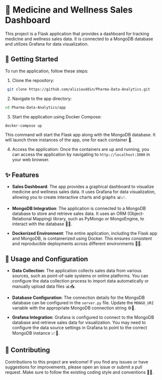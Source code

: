 # 💊 Medicine and Wellness Sales Dashboard

This project is a Flask application that provides a dashboard for tracking medicine and wellness sales data. It is connected to a MongoDB database and utilizes Grafana for data visualization.

## 🚀 Getting Started

To run the application, follow these steps:

1. Clone the repository:

```bash
 git clone https://github.com/aliziauddin/Pharma-Data-Analytics.git
```

2. Navigate to the app directory:

```bash
cd Pharma-Data-Analytics/app
```

3. Start the application using Docker Compose:

```bash
docker-compose up
```

This command will start the Flask app along with the MongoDB database. It will launch three instances of the app, one for each container 🐳.

4. Access the application:
   Once the containers are up and running, you can access the application by navigating to `http://localhost:3000` in your web browser.

## ✨ Features

- **Sales Dashboard**: The app provides a graphical dashboard to visualize medicine and wellness sales data. It uses Grafana for data visualization, allowing you to create interactive charts and graphs 📊📈.

- **MongoDB Integration**: The application is connected to a MongoDB database to store and retrieve sales data. It uses an ORM (Object-Relational Mapping) library, such as PyMongo or MongoEngine, to interact with the database 📁💾.

- **Dockerized Environment**: The entire application, including the Flask app and MongoDB, is containerized using Docker. This ensures consistent and reproducible deployments across different environments 🐳🚀.

## 📝 Usage and Configuration

- **Data Collection**: The application collects sales data from various sources, such as point-of-sale systems or online platforms. You can configure the data collection process to import data automatically or manually upload data files 📊📥.

- **Database Configuration**: The connection details for the MongoDB database can be configured in the `server.py` file. Update the `MONGO_URI` variable with the appropriate MongoDB connection string ⚙️🔧.

- **Grafana Integration**: Grafana is configured to connect to the MongoDB database and retrieve sales data for visualization. You may need to configure the data source settings in Grafana to point to the correct MongoDB instance 📈🔌.

## 🤝 Contributing

Contributions to this project are welcome! If you find any issues or have suggestions for improvements, please open an issue or submit a pull request. Make sure to follow the existing coding style and conventions 👥🙌.
